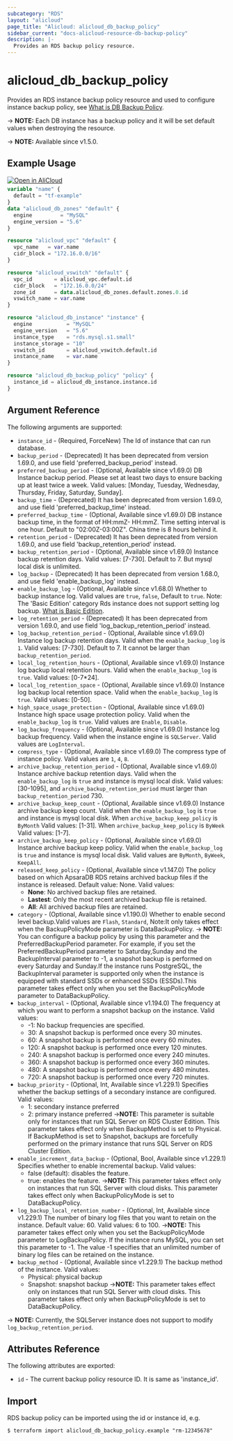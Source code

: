 ```yaml
---
subcategory: "RDS"
layout: "alicloud"
page_title: "Alicloud: alicloud_db_backup_policy"
sidebar_current: "docs-alicloud-resource-db-backup-policy"
description: |-
  Provides an RDS backup policy resource.
---
```


# alicloud_db_backup_policy

Provides an RDS instance backup policy resource and used to configure instance backup policy, see [What is DB Backup Policy](https://www.alibabacloud.com/help/en/apsaradb-for-rds/latest/api-rds-2014-08-15-modifybackuppolicy).


-> **NOTE:** Each DB instance has a backup policy and it will be set default values when destroying the resource.

-> **NOTE:** Available since v1.5.0.

## Example Usage

<div style="display: block;margin-bottom: 40px;"><div class="oics-button" style="float: right;position: absolute;margin-bottom: 10px;">
  <a href="https://api.aliyun.com/terraform?resource=alicloud_db_backup_policy&exampleId=18e9f7ca-02e6-8e35-5036-ddc188df6a4dd42066fb&activeTab=example&spm=docs.r.db_backup_policy.0.18e9f7ca02&intl_lang=EN_US" target="_blank">
    <img alt="Open in AliCloud" src="https://img.alicdn.com/imgextra/i1/O1CN01hjjqXv1uYUlY56FyX_!!6000000006049-55-tps-254-36.svg" style="max-height: 44px; max-width: 100%;">
  </a>
</div></div>

```terraform
variable "name" {
  default = "tf-example"
}
data "alicloud_db_zones" "default" {
  engine         = "MySQL"
  engine_version = "5.6"
}

resource "alicloud_vpc" "default" {
  vpc_name   = var.name
  cidr_block = "172.16.0.0/16"
}

resource "alicloud_vswitch" "default" {
  vpc_id       = alicloud_vpc.default.id
  cidr_block   = "172.16.0.0/24"
  zone_id      = data.alicloud_db_zones.default.zones.0.id
  vswitch_name = var.name
}

resource "alicloud_db_instance" "instance" {
  engine           = "MySQL"
  engine_version   = "5.6"
  instance_type    = "rds.mysql.s1.small"
  instance_storage = "10"
  vswitch_id       = alicloud_vswitch.default.id
  instance_name    = var.name
}

resource "alicloud_db_backup_policy" "policy" {
  instance_id = alicloud_db_instance.instance.id
}
```

## Argument Reference

The following arguments are supported:

* `instance_id` - (Required, ForceNew) The Id of instance that can run database.
* `backup_period` - (Deprecated) It has been deprecated from version 1.69.0, and use field 'preferred_backup_period' instead.
* `preferred_backup_period` - (Optional, Available since v1.69.0) DB Instance backup period. Please set at least two days to ensure backing up at least twice a week. Valid values: [Monday, Tuesday, Wednesday, Thursday, Friday, Saturday, Sunday].
* `backup_time` - (Deprecated) It has been deprecated from version 1.69.0, and use field 'preferred_backup_time' instead.
* `preferred_backup_time` - (Optional, Available since v1.69.0) DB instance backup time, in the format of HH:mmZ- HH:mmZ. Time setting interval is one hour. Default to "02:00Z-03:00Z". China time is 8 hours behind it.
* `retention_period` - (Deprecated) It has been deprecated from version 1.69.0, and use field 'backup_retention_period' instead.
* `backup_retention_period` - (Optional, Available since v1.69.0) Instance backup retention days. Valid values: [7-730]. Default to 7. But mysql local disk is unlimited.
* `log_backup` - (Deprecated) It has been deprecated from version 1.68.0, and use field 'enable_backup_log' instead.
* `enable_backup_log` - (Optional, Available since v1.68.0) Whether to backup instance log. Valid values are `true`, `false`, Default to `true`. Note: The 'Basic Edition' category Rds instance does not support setting log backup. [What is Basic Edition](https://www.alibabacloud.com/help/doc-detail/48980.htm).
* `log_retention_period` - (Deprecated) It has been deprecated from version 1.69.0, and use field 'log_backup_retention_period' instead.
* `log_backup_retention_period` - (Optional, Available since v1.69.0) Instance log backup retention days. Valid when the `enable_backup_log` is `1`. Valid values: [7-730]. Default to 7. It cannot be larger than `backup_retention_period`.
* `local_log_retention_hours` - (Optional, Available since v1.69.0) Instance log backup local retention hours. Valid when the `enable_backup_log` is `true`. Valid values: [0-7*24].
* `local_log_retention_space` - (Optional, Available since v1.69.0) Instance log backup local retention space. Valid when the `enable_backup_log` is `true`. Valid values: [0-50].
* `high_space_usage_protection` - (Optional, Available since v1.69.0) Instance high space usage protection policy. Valid when the `enable_backup_log` is `true`. Valid values are `Enable`, `Disable`.
* `log_backup_frequency` - (Optional, Available since v1.69.0) Instance log backup frequency. Valid when the instance engine is `SQLServer`. Valid values are `LogInterval`.
* `compress_type` - (Optional, Available since v1.69.0) The compress type of instance policy. Valid values are `1`, `4`, `8`.
* `archive_backup_retention_period` - (Optional, Available since v1.69.0) Instance archive backup retention days. Valid when the `enable_backup_log` is `true` and instance is mysql local disk. Valid values: [30-1095], and `archive_backup_retention_period` must larger than `backup_retention_period` 730.
* `archive_backup_keep_count` - (Optional, Available since v1.69.0) Instance archive backup keep count. Valid when the `enable_backup_log` is `true` and instance is mysql local disk. When `archive_backup_keep_policy` is `ByMonth` Valid values: [1-31]. When `archive_backup_keep_policy` is `ByWeek` Valid values: [1-7].
* `archive_backup_keep_policy` - (Optional, Available since v1.69.0) Instance archive backup keep policy. Valid when the `enable_backup_log` is `true` and instance is mysql local disk. Valid values are `ByMonth`, `ByWeek`, `KeepAll`.
* `released_keep_policy` - (Optional, Available since v1.147.0) The policy based on which ApsaraDB RDS retains archived backup files if the instance is released. Default value: None. Valid values:
  * **None**: No archived backup files are retained.
  * **Lastest**: Only the most recent archived backup file is retained.
  * **All**: All archived backup files are retained.
* `category` - (Optional, Available since v1.190.0) Whether to enable second level backup.Valid values are `Flash`, `Standard`, Note:It only takes effect when the BackupPolicyMode parameter is DataBackupPolicy.
  -> **NOTE:** You can configure a backup policy by using this parameter and the PreferredBackupPeriod parameter. For example, if you set the PreferredBackupPeriod parameter to Saturday,Sunday and the BackupInterval parameter to -1, a snapshot backup is performed on every Saturday and Sunday.If the instance runs PostgreSQL, the BackupInterval parameter is supported only when the instance is equipped with standard SSDs or enhanced SSDs (ESSDs).This parameter takes effect only when you set the BackupPolicyMode parameter to DataBackupPolicy.
* `backup_interval` - (Optional, Available since v1.194.0) The frequency at which you want to perform a snapshot backup on the instance. Valid values:
  - -1: No backup frequencies are specified.
  - 30: A snapshot backup is performed once every 30 minutes.
  - 60: A snapshot backup is performed once every 60 minutes.
  - 120: A snapshot backup is performed once every 120 minutes.
  - 240: A snapshot backup is performed once every 240 minutes.
  - 360: A snapshot backup is performed once every 360 minutes.
  - 480: A snapshot backup is performed once every 480 minutes.
  - 720: A snapshot backup is performed once every 720 minutes.
* `backup_priority` - (Optional, Int, Available since v1.229.1) Specifies whether the backup settings of a secondary instance are configured. Valid values:
  - 1: secondary instance preferred
  - 2: primary instance preferred
    ->**NOTE:** This parameter is suitable only for instances that run SQL Server on RDS Cluster Edition. This parameter takes effect only when BackupMethod is set to Physical. If BackupMethod is set to Snapshot, backups are forcefully performed on the primary instance that runs SQL Server on RDS Cluster Edition.
* `enable_increment_data_backup` - (Optional, Bool, Available since v1.229.1) Specifies whether to enable incremental backup. Valid values:
  - false (default): disables the feature.
  - true: enables the feature.
    ->**NOTE:** This parameter takes effect only on instances that run SQL Server with cloud disks. This parameter takes effect only when BackupPolicyMode is set to DataBackupPolicy.
* `log_backup_local_retention_number` - (Optional, Int, Available since v1.229.1)  The number of binary log files that you want to retain on the instance. Default value: 60. Valid values: 6 to 100.
  ->**NOTE:** This parameter takes effect only when you set the BackupPolicyMode parameter to LogBackupPolicy. If the instance runs MySQL, you can set this parameter to -1. The value -1 specifies that an unlimited number of binary log files can be retained on the instance.
* `backup_method` - (Optional, Available since v1.229.1)  The backup method of the instance. Valid values:
  - Physical: physical backup
  - Snapshot: snapshot backup
    ->**NOTE:** This parameter takes effect only on instances that run SQL Server with cloud disks. This parameter takes effect only when BackupPolicyMode is set to DataBackupPolicy.

-> **NOTE:** Currently, the SQLServer instance does not support to modify `log_backup_retention_period`.

## Attributes Reference

The following attributes are exported:

* `id` - The current backup policy resource ID. It is same as 'instance_id'.

## Import

RDS backup policy can be imported using the id or instance id, e.g.

```shell
$ terraform import alicloud_db_backup_policy.example "rm-12345678"
```